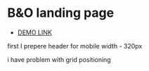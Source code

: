 # B&O landing page

- [DEMO LINK](https://Patryk-Buczkowski.github.io/layout_miami/)

first I prepere header for mobile width - 320px

i have problem with grid positioning
